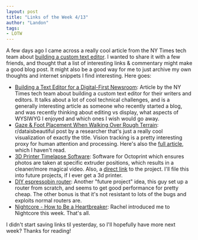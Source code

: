 ```yaml
---
layout: post
title: "Links of the Week 4/13"
author: "Landon"
tags:
- LOTW
---
```


A few days ago I came across a really cool article from the NY Times tech team about [building a custom text editor](https://open.nytimes.com/building-a-text-editor-for-a-digital-first-newsroom-f1cb8367fc21). I wanted to share it with a few friends, and thought that a list of interesting links & commentary might make a good blog post. It might also be a good way for me to just archive my own thoughts and internet snippets I find interesting. Here goes:

- [Building a Text Editor for a Digital-First Newsroom](https://open.nytimes.com/building-a-text-editor-for-a-digital-first-newsroom-f1cb8367fc21): Article by the NY Times tech team about building a custom text editor for their writers and editors. It talks about a lot of cool technical challenges, and is a generally interesting article as someone who recently started a blog, and was recently thinking about editing vs display, what aspects of WYSIWYG I enjoyed and which ones I wish would go away.
- [Gaze & Foot Placement When Walking Over Rough Terrain](https://www.reddit.com/r/dataisbeautiful/comments/8bzdr8/gaze_and_foot_placement_when_walking_over_rough/): r/dataisbeautiful post by a researcher that's just a really cool visualization of exactly the title. Vision tracking is a pretty interesting proxy for human attention and processing. Here's also the [full article](http://www.cell.com/current-biology/abstract/S0960-9822(18)30309-9), which I haven't read.
- [3D Printer Timelapse Software](https://hackaday.com/2018/04/13/3d-printer-time-lapse-videos-ditch-the-blur/): Software for Octoprint which ensures photos are taken at specific extruder positions, which results in a cleaner/more magical video. Also, a [direct link](https://github.com/FormerLurker/Octolapse) to the project. I'll file this into future projects, if I ever get a 3d printer.
- [DIY espressobin router](https://blog.tjll.net/building-my-perfect-router/): Another "future project" idea, this guy set up a router from scratch, and seems to get good performance for pretty cheap. The other bonus is that it's not resistant to lots of the bugs and exploits normal routers are.
- [Nightcore - How to Be a Heartbreaker](https://www.youtube.com/watch?v=O6NvsM49N6w): Rachel introduced me to Nightcore this week. That's all.

I didn't start saving links til yesterday, so I'll hopefully have more next week? Thanks for reading!